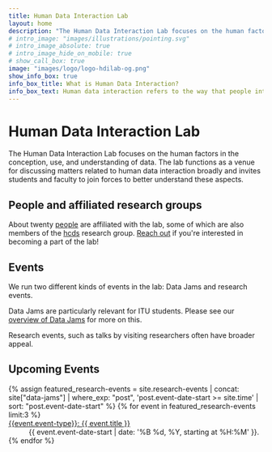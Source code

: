```yaml
---
title: Human Data Interaction Lab
layout: home
description: "The Human Data Interaction Lab focuses on the human factors in the conception, use, and understanding of data. The lab functions as a venue for discussing matters related to human data interaction broadly and invites students and faculty to join forces to better understand these aspects."
# intro_image: "images/illustrations/pointing.svg"
# intro_image_absolute: true
# intro_image_hide_on_mobile: true
# show_call_box: true
image: "images/logo/logo-hdilab-og.png"
show_info_box: true
info_box_title: What is Human Data Interaction?
info_box_text: Human data interaction refers to the way that people interact with data in order to make sense of it, derive insights from it, and ultimately make decisions based on it. It involves the use of various tools, technologies, and techniques to facilitate this interaction, such as data visualization tools, data analysis software, machine learning algorithms, and novel interfaces and techniques for interacting with these tools.
---
```


# Human Data Interaction Lab
The Human Data Interaction Lab focuses on the human factors in the conception, use, and understanding of data. The lab functions as a venue for discussing matters related to human data interaction broadly and invites students and faculty to join forces to better understand these aspects.

<!-- ## What is Human Data Interaction?
Human data interaction refers to the way that people interact with data in order to make sense of it, derive insights from it, and ultimately make decisions based on it. It involves the use of various tools, technologies, and techniques to facilitate this interaction, such as data visualization tools, data analysis software, machine learning algorithms, and novel interfaces and techniques for interacting with these tools. -->

## People and affiliated research groups
About twenty [people](/people) are affiliated with the lab, some of which are also members of the [hcds](https://hcds.itu.dk) research group. [Reach out](mailto:hdilab@o365team.itu.dk) if you're interested in becoming a part of the lab!

## Events
We run two different kinds of events in the lab: Data Jams and research events. 

Data Jams are particularly relevant for ITU students. Please see our [overview of Data Jams](/data-jams) for more on this.

Research events, such as talks by visiting researchers often have broader appeal.



<div class="row research-events">
<h2>Upcoming Events</h2>
<dl>
  {% assign featured_research-events = site.research-events | concat: site["data-jams"] | where_exp: "post", 'post.event-date-start >= site.time'  | sort: "post.event-date-start"  %}
  {% for event in featured_research-events  limit:3 %}
    <!-- <div class="col-12 col-md-12 mb-12"> -->
    <!-- <div class="researchevent researchevent-summary researchevent-summary-large"> -->
      <!-- <div class="researchevent-content col-md-6"> -->
        <!-- <h2 class="researchevent-title"> -->
          <dt><a href="{{ event.url | relative_url }}">{{event.event-type}}: {{ event.title }}</a></dt>
        <!-- </h2> -->
        <!-- <p> -->
          <dd>
            {{ event.event-date-start | date: '%B %d, %Y, starting at %H:%M' }}.
          </dd>
        <!-- </p> -->
        <!-- <p>{{ event | strip_html  }}
        </p> -->
        <!-- <p>
          <a href="{{research-event.signup-url}}" class="button btn-success">Signup</a>
          </p>
      </div>
      <div class="researchevent-content col-md-6">
          <p>
          <img style="width: 100%" src="{{ research-event.hero-image}}"/>
        </p>
      </div>
    </div>
  </div> -->
  {% endfor %}
</dl>
<!-- <a href="/research-events/">Overview of research events.</a> -->
</div>



